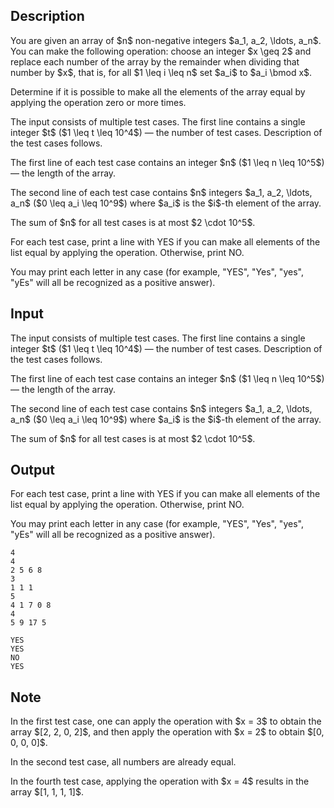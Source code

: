 ## Description

<div><p>You are given an array of $n$ non-negative integers $a_1, a_2, \ldots, a_n$. You can make the following operation: choose an integer $x \geq 2$ and replace each number of the array by the remainder when dividing that number by $x$, that is, for all $1 \leq i \leq n$ set $a_i$ to $a_i \bmod x$.</p><p>Determine if it is possible to make all the elements of the array equal by applying the operation zero or more times.</p></div><div class="input-specification"><p>The input consists of multiple test cases. The first line contains a single integer $t$ ($1 \leq t \leq 10^4$) — the number of test cases. Description of the test cases follows.</p><p>The first line of each test case contains an integer $n$ ($1 \leq n \leq 10^5$) — the length of the array.</p><p>The second line of each test case contains $n$ integers $a_1, a_2, \ldots, a_n$ ($0 \leq a_i \leq 10^9$) where $a_i$ is the $i$-th element of the array.</p><p>The sum of $n$ for all test cases is at most $2 \cdot 10^5$.</p></div><div class="output-specification"><p>For each test case, print a line with <span class="tex-font-style-tt">YES</span> if you can make all elements of the list equal by applying the operation. Otherwise, print <span class="tex-font-style-tt">NO</span>.</p><p>You may print each letter in any case (for example, "YES", "Yes", "yes", "yEs" will all be recognized as a positive answer).</p></div>

## Input

<p>The input consists of multiple test cases. The first line contains a single integer $t$ ($1 \leq t \leq 10^4$) — the number of test cases. Description of the test cases follows.</p><p>The first line of each test case contains an integer $n$ ($1 \leq n \leq 10^5$) — the length of the array.</p><p>The second line of each test case contains $n$ integers $a_1, a_2, \ldots, a_n$ ($0 \leq a_i \leq 10^9$) where $a_i$ is the $i$-th element of the array.</p><p>The sum of $n$ for all test cases is at most $2 \cdot 10^5$.</p>

## Output

<p>For each test case, print a line with <span class="tex-font-style-tt">YES</span> if you can make all elements of the list equal by applying the operation. Otherwise, print <span class="tex-font-style-tt">NO</span>.</p><p>You may print each letter in any case (for example, "YES", "Yes", "yes", "yEs" will all be recognized as a positive answer).</p>





```input1|2,3,6,7
4
4
2 5 6 8
3
1 1 1
5
4 1 7 0 8
4
5 9 17 5
```




```output1
YES
YES
NO
YES
```



## Note

<p>In the first test case, one can apply the operation with $x = 3$ to obtain the array $[2, 2, 0, 2]$, and then apply the operation with $x = 2$ to obtain $[0, 0, 0, 0]$.</p><p>In the second test case, all numbers are already equal.</p><p>In the fourth test case, applying the operation with $x = 4$ results in the array $[1, 1, 1, 1]$.</p>

